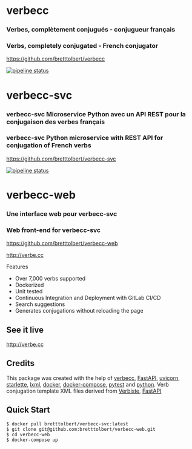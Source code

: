 # verbecc

### Verbes, complètement conjugués - conjugueur français

### Verbs, completely conjugated - French conjugator

https://github.com/bretttolbert/verbecc

[![pipeline status](https://gitlab.com/bretttolbert/verbecc/badges/master/pipeline.svg)](https://gitlab.com/bretttolbert/verbecc/pipelines)

# verbecc-svc

### verbecc-svc Microservice Python avec un API REST pour la conjugaison des verbes français

### verbecc-svc Python microservice with REST API for conjugation of French verbs

https://github.com/bretttolbert/verbecc-svc

[![pipeline status](https://gitlab.com/bretttolbert/verb-conjugate-fr/badges/master/pipeline.svg)](https://gitlab.com/bretttolbert/verb-conjugate-fr/pipelines)

# verbecc-web

### Une interface web pour verbecc-svc

### Web front-end for verbecc-svc

https://github.com/bretttolbert/verbecc-web

http://verbe.cc

Features
* Over 7,000 verbs supported
* Dockerized
* Unit tested
* Continuous Integration and Deployment with GitLab CI/CD
* Search suggestions
* Generates conjugations without reloading the page

## See it live
http://verbe.cc

## Credits
This package was created with the help of [verbecc](https://github.com/bretttolbert/verbecc), [FastAPI](https://github.com/tiangolo/fastapi), [uvicorn](https://github.com/encode/uvicorn), [starlette](https://github.com/encode/starlette), [lxml](https://github.com/lxml/lxml), [docker](https://docker.com), [docker-compose](https://docs.docker.com/compose/), [pytest](https://docs.pytest.org) and [python](https://www.python.org/). Verb conjugation template XML files derived from [Verbiste](https://perso.b2b2c.ca/~sarrazip/dev/verbiste.html), [FastAPI](https://github.com/tiangolo/fastapi)

## Quick Start
```
$ docker pull bretttolbert/verbecc-svc:latest
$ git clone git@github.com:bretttolbert/verbecc-web.git
$ cd verbecc-web
$ docker-compose up
```
